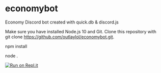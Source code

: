 # economybot
Economy Discord bot created with quick.db &amp; discord.js


Make sure you have installed Node.js 10 and Git.
Clone this repository with git clone https://github.com/outlaylol/economybot.git.

npm install <package>


node .

[![Run on Repl.it](https://repl.it/badge/github/outlaylol/EconomyBot)](https://repl.it/github/outlaylol/EconomyBot)